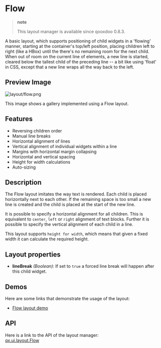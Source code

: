 Flow
====

> **note**
>
> This layout manager is available since qooxdoo 0.8.3.

A basic layout, which supports positioning of child widgets in a
'flowing' manner, starting at the container's top/left position, placing
children left to right (like a HBox) until the there's no remaining room
for the next child. When out of room on the current line of elements, a
new line is started, cleared below the tallest child of the preceding
line -- a bit like using 'float' in CSS, except that a new line wraps
all the way back to the left.

Preview Image
-------------

![layout/flow.png](/pages/layout/flow.png)

This image shows a gallery implemented using a Flow layout.

Features
--------

-   Reversing children order
-   Manual line breaks
-   Horizontal alignment of lines
-   Vertical alignment of individual widgets within a line
-   Margins with horizontal margin collapsing
-   Horizontal and vertical spacing
-   Height for width calculations
-   Auto-sizing

Description
-----------

The Flow layout imitates the way text is rendered. Each child is placed
horizontally next to each other. If the remaining space is too small a
new line is created and the child is placed at the start of the new
line.

It is possible to specify a horizontal alignment for all children. This
is equivalent to `center`, `left` or `right` alignment of text blocks.
Further it is possible to specify the vertical alignment of each child
in a line.

This layout supports `height for width`, which means that given a fixed
width it can calculate the required height.

Layout properties
-----------------

-   **lineBreak** *(Boolean)*: If set to `true` a forced line break will
    happen after this child widget.

Demos
-----

Here are some links that demonstrate the usage of the layout:

-   [Flow layout
    demo](http://demo.qooxdoo.org/%{version}/demobrowser/#layout~Flow.html)

API
---

Here is a link to the API of the layout manager:\
[qx.ui.layout.Flow](http://demo.qooxdoo.org/%{version}/apiviewer/index.html#qx.ui.layout.Flow)
